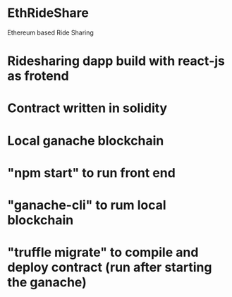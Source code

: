 # EthRideShare
Ethereum based Ride Sharing
# Ridesharing dapp build with react-js as frotend
# Contract written in solidity
# Local ganache blockchain
# "npm start" to run front end
# "ganache-cli" to rum local blockchain
# "truffle migrate" to compile and deploy contract  (run after starting the ganache)
